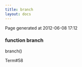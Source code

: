 ```yaml
---
title: branch
layout: docs
---
```


<div class="bottom_right_note">Page generated at 2012-06-08 17:12</div>
<h3><span class="minor">function</span> branch</h3>

branch()
<p></p>

<p><span class="extra_minor">Term#58</span></p>
